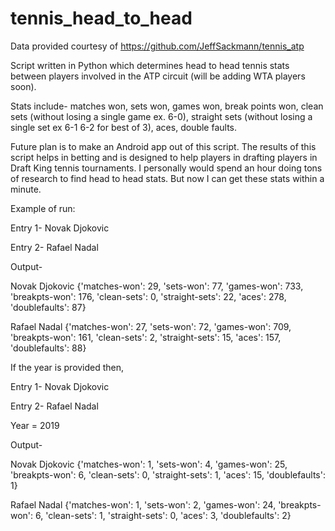 # tennis_head_to_head

Data provided courtesy of https://github.com/JeffSackmann/tennis_atp

Script written in Python which determines head to head tennis stats between players involved in the ATP circuit (will be adding WTA players soon). 

Stats include- matches won, sets won, games won, break points won, clean sets (without losing a single game ex. 6-0), straight sets (without losing a single set ex 6-1 6-2 for best of 3), aces, double faults.

Future plan is to make an Android app out of this script. The results of this script helps in betting and is designed to help players in drafting players in Draft King tennis tournaments. 
I personally would spend an hour doing tons of research to find head to head stats. But now I can get these stats within a minute.

Example of run:

Entry 1- Novak Djokovic

Entry 2- Rafael Nadal

Output-

Novak Djokovic {'matches-won': 29, 'sets-won': 77, 'games-won': 733, 'breakpts-won': 176, 'clean-sets': 0, 'straight-sets': 22, 'aces': 278, 'doublefaults': 87}

Rafael Nadal {'matches-won': 27, 'sets-won': 72, 'games-won': 709, 'breakpts-won': 161, 'clean-sets': 2, 'straight-sets': 15, 'aces': 157, 'doublefaults': 88}

If the year is provided then,

Entry 1- Novak Djokovic

Entry 2- Rafael Nadal

Year = 2019

Output-

Novak Djokovic {'matches-won': 1, 'sets-won': 4, 'games-won': 25, 'breakpts-won': 6, 'clean-sets': 0, 'straight-sets': 1, 'aces': 15, 'doublefaults': 1}

Rafael Nadal {'matches-won': 1, 'sets-won': 2, 'games-won': 24, 'breakpts-won': 6, 'clean-sets': 1, 'straight-sets': 0, 'aces': 3, 'doublefaults': 2}
